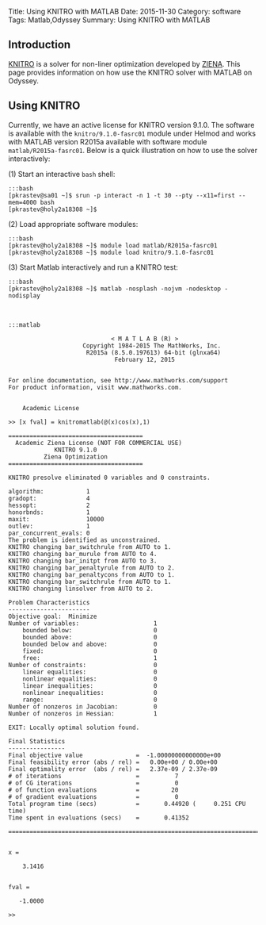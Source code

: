 Title: Using KNITRO with MATLAB
Date: 2015-11-30
Category: software
Tags: Matlab,Odyssey
Summary: Using KNITRO with MATLAB

## Introduction

[KNITRO](http://www.ziena.com/knitro.htm) is a solver for non-liner optimization developed by [ZIENA](http://www.ziena.com/). This page provides information on how use the KNITRO solver with MATLAB on Odyssey.

## Using KNITRO

Currently, we have an active license for KNITRO version 9.1.0. The software is available with the `knitro/9.1.0-fasrc01` module under Helmod and works with MATLAB version R2015a available with software module `matlab/R2015a-fasrc01`. Below is a quick illustration on how to use the solver interactively:

(1) Start an interactive `bash` shell:

    :::bash
    [pkrastev@sa01 ~]$ srun -p interact -n 1 -t 30 --pty --x11=first --mem=4000 bash
    [pkrastev@holy2a18308 ~]$

(2) Load appropriate software modules:

    :::bash
    [pkrastev@holy2a18308 ~]$ module load matlab/R2015a-fasrc01
    [pkrastev@holy2a18308 ~]$ module load knitro/9.1.0-fasrc01

(3) Start Matlab interactively and run a KNITRO test:

    :::bash
    [pkrastev@holy2a18308 ~]$ matlab -nosplash -nojvm -nodesktop -nodisplay

&nbsp;
    
    :::matlab
    
                                 < M A T L A B (R) >
                         Copyright 1984-2015 The MathWorks, Inc.
                          R2015a (8.5.0.197613) 64-bit (glnxa64)
                                  February 12, 2015

     
    For online documentation, see http://www.mathworks.com/support
    For product information, visit www.mathworks.com.
     

    	Academic License

    >> [x fval] = knitromatlab(@(x)cos(x),1)

    ======================================
      Academic Ziena License (NOT FOR COMMERCIAL USE)
                 KNITRO 9.1.0
              Ziena Optimization
    ======================================

    KNITRO presolve eliminated 0 variables and 0 constraints.

    algorithm:            1
    gradopt:              4
    hessopt:              2
    honorbnds:            1
    maxit:                10000
    outlev:               1
    par_concurrent_evals: 0
    The problem is identified as unconstrained.
    KNITRO changing bar_switchrule from AUTO to 1.
    KNITRO changing bar_murule from AUTO to 4.
    KNITRO changing bar_initpt from AUTO to 3.
    KNITRO changing bar_penaltyrule from AUTO to 2.
    KNITRO changing bar_penaltycons from AUTO to 1.
    KNITRO changing bar_switchrule from AUTO to 1.
    KNITRO changing linsolver from AUTO to 2.

    Problem Characteristics
    -----------------------
    Objective goal:  Minimize
    Number of variables:                     1
        bounded below:                       0
        bounded above:                       0
        bounded below and above:             0
        fixed:                               0
        free:                                1
    Number of constraints:                   0
        linear equalities:                   0
        nonlinear equalities:                0
        linear inequalities:                 0
        nonlinear inequalities:              0
        range:                               0
    Number of nonzeros in Jacobian:          0
    Number of nonzeros in Hessian:           1

    EXIT: Locally optimal solution found.

    Final Statistics
    ----------------
    Final objective value               =  -1.00000000000000e+00
    Final feasibility error (abs / rel) =   0.00e+00 / 0.00e+00
    Final optimality error  (abs / rel) =   2.37e-09 / 2.37e-09
    # of iterations                     =          7 
    # of CG iterations                  =          0 
    # of function evaluations           =         20
    # of gradient evaluations           =          0
    Total program time (secs)           =       0.44920 (     0.251 CPU time)
    Time spent in evaluations (secs)    =       0.41352

    ===============================================================================


    x =

        3.1416


    fval =

       -1.0000

    >>
